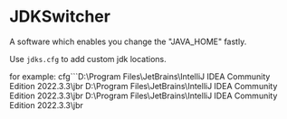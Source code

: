 # JDKSwitcher

 A software which enables you change the "JAVA_HOME" fastly.

Use `jdks.cfg` to add custom jdk locations.

for example:
cfg```D:\Program Files\JetBrains\IntelliJ IDEA Community Edition 2022.3.3\jbr
D:\Program Files\JetBrains\IntelliJ IDEA Community Edition 2022.3.3\jbr
D:\Program Files\JetBrains\IntelliJ IDEA Community Edition 2022.3.3\jbr
```